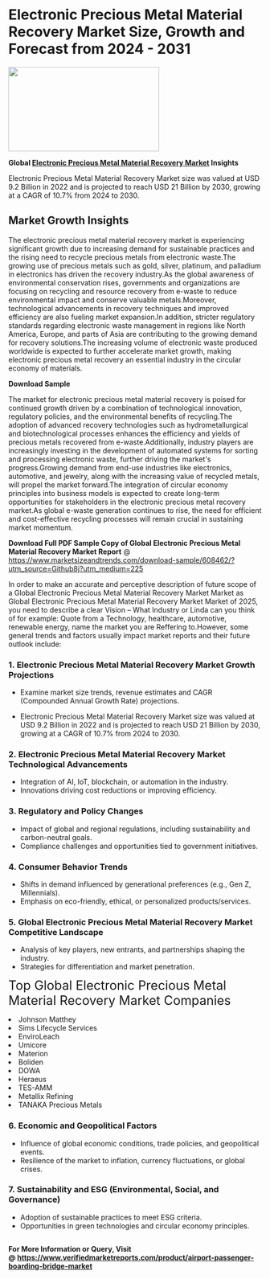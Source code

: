 <H1>Electronic Precious Metal Material Recovery Market Size, Growth and Forecast from 2024 - 2031</H1><img class="aligncenter size-medium wp-image-584254" src="https://thirdeyenews.in/wp-content/uploads/2024/09/Global-Market-Research-300x168.jpeg" alt="" width="300" height="168" /><p><strong>Global&nbsp;<a href="https://www.marketsizeandtrends.com/download-sample/608462/?utm_source=Github8j?utm_medium=225">Electronic Precious Metal Material Recovery Market</a> Insights</strong></p><p>Electronic Precious Metal Material Recovery Market size was valued at USD 9.2 Billion in 2022 and is projected to reach USD 21 Billion by 2030, growing at a CAGR of 10.7% from 2024 to 2030.</p><p><h2>Market Growth Insights</h2> <p>The electronic precious metal material recovery market is experiencing significant growth due to increasing demand for sustainable practices and the rising need to recycle precious metals from electronic waste.The growing use of precious metals such as gold, silver, platinum, and palladium in electronics has driven the recovery industry.As the global awareness of environmental conservation rises, governments and organizations are focusing on recycling and resource recovery from e-waste to reduce environmental impact and conserve valuable metals.Moreover, technological advancements in recovery techniques and improved efficiency are also fueling market expansion.In addition, stricter regulatory standards regarding electronic waste management in regions like North America, Europe, and parts of Asia are contributing to the growing demand for recovery solutions.The increasing volume of electronic waste produced worldwide is expected to further accelerate market growth, making electronic precious metal recovery an essential industry in the circular economy of materials.</p> <p><strong>Download Sample</strong></p> <p>The market for electronic precious metal material recovery is poised for continued growth driven by a combination of technological innovation, regulatory policies, and the environmental benefits of recycling.The adoption of advanced recovery technologies such as hydrometallurgical and biotechnological processes enhances the efficiency and yields of precious metals recovered from e-waste.Additionally, industry players are increasingly investing in the development of automated systems for sorting and processing electronic waste, further driving the market's progress.Growing demand from end-use industries like electronics, automotive, and jewelry, along with the increasing value of recycled metals, will propel the market forward.The integration of circular economy principles into business models is expected to create long-term opportunities for stakeholders in the electronic precious metal recovery market.As global e-waste generation continues to rise, the need for efficient and cost-effective recycling processes will remain crucial in sustaining market momentum.</p> <p><span class=""><strong>Download Full PDF Sample Copy of Global Electronic Precious Metal Material Recovery Market Report</strong> @ <a href="https://www.marketsizeandtrends.com/download-sample/608462/?utm_source=Github8j?utm_medium=225" target="_blank">https://www.marketsizeandtrends.com/download-sample/608462/?utm_source=Github8j?utm_medium=225</a></span></p><p>In order to make an accurate and perceptive description of future scope of a Global&nbsp;Electronic Precious Metal Material Recovery Market Market as Global&nbsp;Electronic Precious Metal Material Recovery Market Market of 2025, you need to describe a clear Vision &ndash; What Industry or Linda can you think of for example: Quote from a Technology, healthcare, automotive, renewable energy, name the market you are Reffering to.However, some general trends and factors usually impact market reports and their future outlook include:</p><h3>1.&nbsp;<strong>Electronic Precious Metal Material Recovery Market Growth Projections</strong></h3><ul><li>Examine market size trends, revenue estimates and CAGR (Compounded Annual Growth Rate) projections.</li><li><p>Electronic Precious Metal Material Recovery Market size was valued at USD 9.2 Billion in 2022 and is projected to reach USD 21 Billion by 2030, growing at a CAGR of 10.7% from 2024 to 2030.</p></li></ul><h3>2.&nbsp;<strong>Electronic Precious Metal Material Recovery Market Technological Advancements</strong></h3><ul><li>Integration of AI, IoT, blockchain, or automation in the industry.</li><li>Innovations driving cost reductions or improving efficiency.</li></ul><h3>3.&nbsp;<strong>Regulatory and Policy Changes</strong></h3><ul><li>Impact of global and regional regulations, including sustainability and carbon-neutral goals.</li><li>Compliance challenges and opportunities tied to government initiatives.</li></ul><h3>4.&nbsp;<strong>Consumer Behavior Trends</strong></h3><ul><li>Shifts in demand influenced by generational preferences (e.g., Gen Z, Millennials).</li><li>Emphasis on eco-friendly, ethical, or personalized products/services.</li></ul><h3>5.&nbsp;<strong>Global Electronic Precious Metal Material Recovery Market Competitive Landscape</strong></h3><ul><li>Analysis of key players, new entrants, and partnerships shaping the industry.</li><li>Strategies for differentiation and market penetration.</li></ul><p data-pm-slice="1 1 []"><span style="color: inherit; font-family: inherit; font-size: 25px;">Top Global Electronic Precious Metal Material Recovery Market Companies</span></p><div class="" data-test-id=""><p><li>Johnson Matthey</li><li> Sims Lifecycle Services</li><li> EnviroLeach</li><li> Umicore</li><li> Materion</li><li> Boliden</li><li> DOWA</li><li> Heraeus</li><li> TES-AMM</li><li> Metallix Refining</li><li> TANAKA Precious Metals</li></p></div><h3>6.&nbsp;<strong>Economic and Geopolitical Factors</strong></h3><ul><li>Influence of global economic conditions, trade policies, and geopolitical events.</li><li>Resilience of the market to inflation, currency fluctuations, or global crises.</li></ul><h3>7.&nbsp;<strong>Sustainability and ESG (Environmental, Social, and Governance)</strong></h3><ul><li>Adoption of sustainable practices to meet ESG criteria.</li><li>Opportunities in green technologies and circular economy principles.</li></ul><h2><strong style="font-size: 14px;">For More Information or Query, Visit @&nbsp;</strong><a style="background-color: #ffffff; font-size: 14px;" href="https://www.marketsizeandtrends.com/report/electronic-precious-metal-material-recovery-market/" target="_blank">https://www.verifiedmarketreports.com/product/airport-passenger-boarding-bridge-market</a></h2>